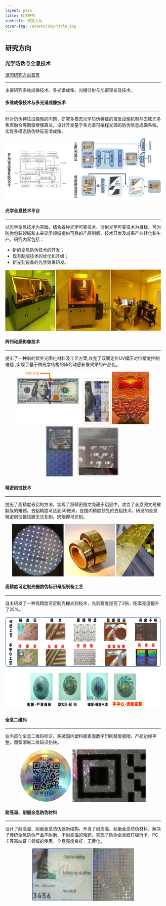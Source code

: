```yaml
---
layout: page
title: 科学研究
subtitle: 研究方向
cover-img: /assets/img/title.jpg
---
```

<!--
 * @Author: Conghao Wong
 * @Date: 2023-03-08 19:13:03
 * @LastEditors: Conghao Wong
 * @LastEditTime: 2023-03-12 19:12:05
 * @Description: file content
 * @Github: https://cocoon2wong.github.io
 * Copyright 2023 Conghao Wong, All Rights Reserved.
-->

<link rel="stylesheet" type="text/css" href="/assets/css/user.css">

## 研究方向

<div class="t_grid_back">
    <div>
        <h3>光学防伪与全息技术</h3>
    </div>
    <div>
        <a class="btn btn-info btn-lg get-started-btn btn_dark" href="/researchs/researchs_index">返回研究方向首页</a>
    </div>
</div>

---

主要研究多维成像技术、多光谱成像、光栅衍射与加密理论及技术。

#### 多维成像技术与多光谱成像技术
---

针对防伪特征成像难的问题，研究多模态光学防伪特征的激发成像机制与去眩光多焦面融合等图像增强算法，设计开发基于多光谱可编程光源的防伪信息成像系统，实现多模态防伪特征高清成像。
 
<div align="center">
    <img style="height: 200px;" src="/assets/img/researchs/8/image001.png">
</div> 

#### 光学全息技术平台
---

以光学全息技术为基础，结合各种光学可变技术、衍射光学可变技术为目标，可为防伪包装领域和未来显示领域提供可靠的产品制版、技术开发及成果产业转化和生产。研究内容包括：

- 新的全息防伪技术的开发；
- 现有制版技术的优化和升级；
- 新光刻设备的光学效果研发。

<div align="center">
    <img style="height: 200px;" src="/assets/img/researchs/8/image002.png">
</div>  

#### 阵列动感影像技术
---

提出了一种新的紫外光固化材料及工艺方案,攻克了双面定位UV模压对位精度控制难题 ,实现了基于微光学结构的阵列动感影像效果的产品化。
    
<div align="center">
    <img style="height: 170px;" src="/assets/img/researchs/8/image003.png">
    <img style="height: 170px;" src="/assets/img/researchs/8/image005.png">
    <img style="height: 170px;" src="/assets/img/researchs/8/image006.png">
    <img style="height: 170px;" src="/assets/img/researchs/8/image007.png">
</div>  

#### 精密刻蚀技术
---

提出了高精度去铝的方法，实现了将精密图文隐藏于铝层中，攻克了全息图文易被翻版的难题。去铝精度可达到50微米，是国内精度领先的去铝技术。研发的全息精密刻蚀镀铝膜无法复制，肉眼即可识别。
   
<div align="center">
    <img style="height: 170px;" src="/assets/img/researchs/8/image009.jpg">
    <img style="height: 170px;" src="/assets/img/researchs/8/image010.jpg">
    <img style="height: 170px;" src="/assets/img/researchs/8/image011.jpg">
</div>  

#### 高精度可定制光栅防伪标识母版制备工艺
---

自主研发了一种高精度可定制光栅光刻技术，光刻精度提高了3倍，图案亮度提升了25%。
 
<div align="center">
    <img style="height: 300px;" src="/assets/img/researchs/8/image013.png">
</div>  

#### 全息二维码
---

业内首创全息二维码标识，突破国内塑料膜表面数字印刷精度极限。产品边缘平整，图案清晰二维码识别快。
  
<div align="center">
    <img style="height: 170px;" src="/assets/img/researchs/8/image014.png">
    <img style="height: 170px;" src="/assets/img/researchs/8/image015.jpg">
</div>  

#### 耐高温、耐磨全息防伪材料
---

设计了耐高温、耐磨全息防伪膜新结构，开发了耐高温、耐磨全息防伪材料，解决了传统全息防伪产品不耐磨、不耐高温的难题，实现了防伪全息膜在银行卡、PC卡等高端证卡领域的使用。全息亮度良好，无黄化。
   
<div align="center">
    <img style="height: 170px;" src="/assets/img/researchs/8/image016.png">
    <img style="height: 170px;" src="/assets/img/researchs/8/image017.jpg">
</div>  
